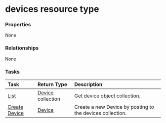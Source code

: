 # devices resource type



### Properties
None

### Relationships
None


### Tasks

| Task		   | Return Type	|Description|
|:---------------|:--------|:----------|
|[List](../api/device_list.md) | [Device](device.md) collection |Get device object collection. |
|[Create Device](../api/device_post_devices.md) |[Device](device.md)| Create a new Device by posting to the devices collection.|

<!-- uuid: aeb6eefc-2bbc-40df-8990-b41043cb89cb
2015-10-21 09:21:58 UTC -->
<!-- {
  "type": "#page.annotation",
  "description": "devices resource",
  "keywords": "",
  "section": "documentation",
  "tocPath": ""
}-->